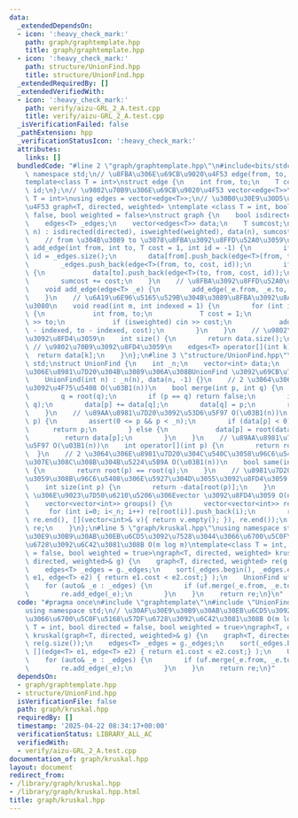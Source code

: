 ```yaml
---
data:
  _extendedDependsOn:
  - icon: ':heavy_check_mark:'
    path: graph/graphtemplate.hpp
    title: graph/graphtemplate.hpp
  - icon: ':heavy_check_mark:'
    path: structure/UnionFind.hpp
    title: structure/UnionFind.hpp
  _extendedRequiredBy: []
  _extendedVerifiedWith:
  - icon: ':heavy_check_mark:'
    path: verify/aizu-GRL_2_A.test.cpp
    title: verify/aizu-GRL_2_A.test.cpp
  _isVerificationFailed: false
  _pathExtension: hpp
  _verificationStatusIcon: ':heavy_check_mark:'
  attributes:
    links: []
  bundledCode: "#line 2 \"graph/graphtemplate.hpp\"\n#include<bits/stdc++.h>\nusing\
    \ namespace std;\n// \u8FBA\u306E\u69CB\u9020\u4F53 edge(from, to, cost, id)\n\
    template<class T = int>\nstruct edge {\n    int from, to;\n    T cost;\n    int\
    \ id;\n};\n// \u9802\u70B9\u306E\u69CB\u9020\u4F53 vector<edge<T>>\ntemplate<class\
    \ T = int>\nusing edges = vector<edge<T>>;\n// \u30B0\u30E9\u30D5\u306E\u69CB\u9020\
    \u4F53 graph<T, directed, weighted> \ntemplate <class T = int, bool directed =\
    \ false, bool weighted = false>\nstruct graph {\n    bool isdirected, isweighted;\n\
    \    edges<T> _edges;\n    vector<edges<T>> data;\n    T sumcost;\n    graph(int\
    \ n) : isdirected(directed), isweighted(weighted), data(n), sumcost(T{}) {}\n\
    \    // from \u304B\u3089 to \u3078\u8FBA\u3092\u8FFD\u52A0\u3059\u308B\n    void\
    \ add_edge(int from, int to, T cost = 1, int id = -1) {\n        if (id == -1)\
    \ id = _edges.size();\n        data[from].push_back(edge<T>(from, to, cost, id));\n\
    \        _edges.push_back(edge<T>(from, to, cost, id));\n        if (!isdirected)\
    \ {\n            data[to].push_back(edge<T>(to, from, cost, id));\n        }\n\
    \        sumcost += cost;\n    }\n    // \u8FBA\u3092\u8FFD\u52A0\u3059\u308B\n\
    \    void add_edge(edge<T> _e) {\n        add_edge(_e.from, _e.to, _e.cost, _e.id);\n\
    \    }\n    // \u6A19\u6E96\u5165\u529B\u304B\u3089\u8FBA\u3092\u8AAD\u307F\u8FBC\
    \u3080\n    void read(int m, int indexed = 1) {\n        for (int i=0; i<m; i++)\
    \ {\n            int from, to;\n            T cost = 1;\n            cin >> from\
    \ >> to;\n            if (isweighted) cin >> cost;\n            add_edge(from\
    \ - indexed, to - indexed, cost);\n        }\n    }\n    // \u9802\u70B9\u6570\
    \u3092\u8FD4\u3059\n    int size() {\n        return data.size();\n    }\n   \
    \ // \u9802\u70B9\u3092\u8FD4\u3059\n    edges<T> operator[](int k) {\n      \
    \  return data[k];\n    }\n};\n#line 3 \"structure/UnionFind.hpp\"\nusing namespace\
    \ std;\nstruct UnionFind {\n    int _n;\n    vector<int> data;\n    // _n \u500B\
    \u306E\u8981\u7D20\u304B\u3089\u306A\u308BUnionFind \u3092\u69CB\u7BC9 O(n)\n\
    \    UnionFind(int n) : _n(n), data(n, -1) {}\n    // 2 \u3064\u306E\u8981\u7D20\
    \u3092\u4F75\u5408 O(\u03B1(n))\n    bool merge(int p, int q) {\n        p = root(p);\n\
    \        q = root(q);\n        if (p == q) return false;\n        if (q < p) swap(p,\
    \ q);\n        data[p] += data[q];\n        data[q] = p;\n        return true;\n\
    \    }\n    // \u89AA\u8981\u7D20\u3092\u53D6\u5F97 O(\u03B1(n))\n    int root(int\
    \ p) {\n        assert(0 <= p && p < _n);\n        if (data[p] < 0) {\n      \
    \      return p;\n        } else {\n            data[p] = root(data[p]);\n   \
    \         return data[p];\n        }\n    }\n    // \u89AA\u8981\u7D20\u3092\u53D6\
    \u5F97 O(\u03B1(n))\n    int operator[](int p) {\n        return root(p);\n  \
    \  }\n    // 2 \u3064\u306E\u8981\u7D20\u304C\u540C\u3058\u96C6\u5408\u306B\u542B\
    \u307E\u308C\u308B\u304B\u5224\u5B9A O(\u03B1(n))\n    bool same(int p, int q)\
    \ {\n        return root(p) == root(q);\n    }\n    // \u8981\u7D20\u304C\u5C5E\
    \u3059\u308B\u96C6\u5408\u306E\u5927\u304D\u3055\u3092\u8FD4\u3059 O(\u03B1(n))\n\
    \    int size(int p) {\n        return -data[root(p)];\n    }\n    // UnionFind\
    \ \u306E\u9023\u7D50\u6210\u5206\u306Evector \u3092\u8FD4\u3059 O(n \u03B1(n))\n\
    \    vector<vector<int>> groups() {\n        vector<vector<int>> re(_n);\n   \
    \     for (int i=0; i<_n; i++) re[root(i)].push_back(i);\n        re.erase(remove_if(re.begin(),\
    \ re.end(), [](vector<int>& v){ return v.empty(); }), re.end());\n        return\
    \ re;\n    }\n};\n#line 5 \"graph/kruskal.hpp\"\nusing namespace std;\n// \u30AF\
    \u30E9\u30B9\u30AB\u30EB\u6CD5\u3092\u7528\u3044\u3066\u6700\u5C0F\u5168\u57DF\
    \u6728\u3092\u6C42\u3081\u308B O(m log m)\ntemplate<class T = int, bool directed\
    \ = false, bool weighted = true>\ngraph<T, directed, weighted> kruskal(graph<T,\
    \ directed, weighted>& g) {\n    graph<T, directed, weighted> re(g.size());\n\
    \    edges<T> _edges = g._edges;\n    sort(_edges.begin(), _edges.end(), [](edge<T>\
    \ e1, edge<T> e2) { return e1.cost < e2.cost;} );\n    UnionFind uf(g.size());\n\
    \    for (auto& _e : _edges) {\n        if (uf.merge(_e.from, _e.to)) {\n    \
    \        re.add_edge(_e);\n        }\n    }\n    return re;\n}\n"
  code: "#pragma once\n#include \"graphtemplate\"\n#include \"UnionFind\"\n#include<bits/stdc++.h>\n\
    using namespace std;\n// \u30AF\u30E9\u30B9\u30AB\u30EB\u6CD5\u3092\u7528\u3044\
    \u3066\u6700\u5C0F\u5168\u57DF\u6728\u3092\u6C42\u3081\u308B O(m log m)\ntemplate<class\
    \ T = int, bool directed = false, bool weighted = true>\ngraph<T, directed, weighted>\
    \ kruskal(graph<T, directed, weighted>& g) {\n    graph<T, directed, weighted>\
    \ re(g.size());\n    edges<T> _edges = g._edges;\n    sort(_edges.begin(), _edges.end(),\
    \ [](edge<T> e1, edge<T> e2) { return e1.cost < e2.cost;} );\n    UnionFind uf(g.size());\n\
    \    for (auto& _e : _edges) {\n        if (uf.merge(_e.from, _e.to)) {\n    \
    \        re.add_edge(_e);\n        }\n    }\n    return re;\n}"
  dependsOn:
  - graph/graphtemplate.hpp
  - structure/UnionFind.hpp
  isVerificationFile: false
  path: graph/kruskal.hpp
  requiredBy: []
  timestamp: '2025-04-22 08:34:17+00:00'
  verificationStatus: LIBRARY_ALL_AC
  verifiedWith:
  - verify/aizu-GRL_2_A.test.cpp
documentation_of: graph/kruskal.hpp
layout: document
redirect_from:
- /library/graph/kruskal.hpp
- /library/graph/kruskal.hpp.html
title: graph/kruskal.hpp
---
```

